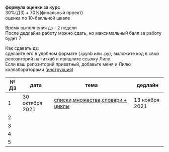 **формула оценки за курс**<br>
30%(ДЗ) + 70%(финальный проект)<br>
оценка по 10-балльной шкале

Время выполнения дз - 2 недели<br>
После дедлайна работу можно сдать, но максимальный балл за работу будет 7

Как сдавать дз:<br>
сделайте его в удобном формате (.ipynb или .py), выложите код в свой репозиторий на гитхаб и пришлите ссылку Лиле.<br>
Если ваш репозиторий приватный, добавьте меня и Лилю коллабораторами ([инструкция](https://docs.github.com/en/account-and-profile/setting-up-and-managing-your-github-user-account/managing-access-to-your-personal-repositories/inviting-collaborators-to-a-personal-repository))

|№ ДЗ|дата|тема|дедлайн|
|-|-|-|-|
|1|30 октября 2021|[списки,множества,словари + циклы](https://github.com/nstsj/python_for_CL/blob/master/homework/%D0%94%D0%97-1.ipynb)|13 ноября 2021|
|2||||
|3||||
|4||||
|5||||

